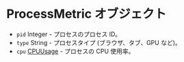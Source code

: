 # ProcessMetric オブジェクト

* `pid` Integer - プロセスのプロセス ID。
* `type` String - プロセスタイプ (ブラウザ、タブ、GPU など)。
* `cpu` [CPUUsage](cpu-usage.md) - プロセスの CPU 使用率。